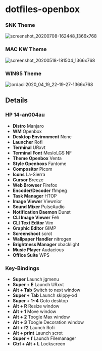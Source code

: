 # dotfiles-openbox

### SNK Theme
![screenshot_20200708-162448_1366x768](https://user-images.githubusercontent.com/56204095/86911220-27089700-c145-11ea-9f12-b789c34f336a.png)
### MAC KW Theme
![screenshot_20200518-181504_1366x768](https://user-images.githubusercontent.com/56204095/86931559-71e4d780-c162-11ea-8667-9d1ef804f24e.png)
### WIN95 Theme
![lordacil2020_04_19_22-19-27-1366x768](https://user-images.githubusercontent.com/56204095/86933386-afe2fb00-c164-11ea-900b-dd32fec05a52.png)
## Details
### HP 14-an004au
- **Distro** Manjaro
- **WM** Openbox
- **Desktop Environment** None
- **Launcher** Rofi
- **Terminal** URxvt
- **Terminal Font** MesloLGS NF
- **Theme Openbox** Venta
- **Style Openboxs** Fantome
- **Compositor** Picom
- **Icons** La-Sierra
- **Cursor** Breeze
- **Web Browser** Firefox
- **Encoder/Decoder** ffmpeg
- **Task Manager** HTOP
- **Image Viewer** Viewnior
- **Sound Mixer** PulseAudio
- **Notification Daemon** Dunst
- **CLI Image Viewer** Feh
- **CLI Text Editor** Vim
- **Graphic Editor** GIMP
- **Screenshoot** scrot
- **Wallpaper Handler** nitrogen
- **Brightness Manager** xbacklight
- **Music Player** Audacious
- **Office Suite** WPS

### Key-Bindings
- **Super** Launch jgmenu
- **Super + E** Launch URxvt
- **Alt + Tab** Switch to next window
- **Super + Tab** Launch skippy-xd
- **Super + 1~4** Goto desktop
- **Alt + R** Resize window
- **Alt + 1** Move window
- **Alt + 2** Toogle Max window
- **Alt + 3** Toogle Decoration window
- **Alt + f2** Launch Rofi
- **Alt + print** Launch scrot
- **Super + f** Launch Filemanager
- **Ctrl + Alt + L** Lockscreen
